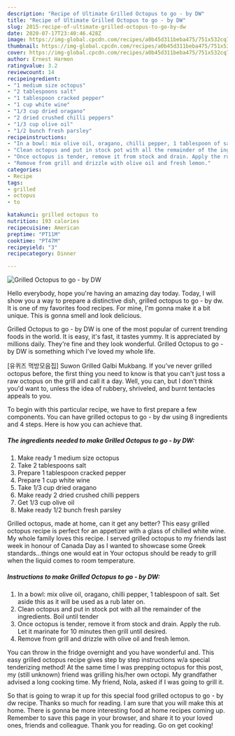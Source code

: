 ```yaml
---
description: "Recipe of Ultimate Grilled Octopus to go - by DW"
title: "Recipe of Ultimate Grilled Octopus to go - by DW"
slug: 2015-recipe-of-ultimate-grilled-octopus-to-go-by-dw
date: 2020-07-17T23:40:46.428Z
image: https://img-global.cpcdn.com/recipes/a0b45d311beba475/751x532cq70/grilled-octopus-to-go-by-dw-recipe-main-photo.jpg
thumbnail: https://img-global.cpcdn.com/recipes/a0b45d311beba475/751x532cq70/grilled-octopus-to-go-by-dw-recipe-main-photo.jpg
cover: https://img-global.cpcdn.com/recipes/a0b45d311beba475/751x532cq70/grilled-octopus-to-go-by-dw-recipe-main-photo.jpg
author: Ernest Harmon
ratingvalue: 3.2
reviewcount: 14
recipeingredient:
- "1 medium size octopus"
- "2 tablespoons salt"
- "1 tablespoon cracked pepper"
- "1 cup white wine"
- "1/3 cup dried oragano"
- "2 dried crushed chilli peppers"
- "1/3 cup olive oil"
- "1/2 bunch fresh parsley"
recipeinstructions:
- "In a bowl: mix olive oil, oragano, chilli pepper, 1 tablespoon of salt. Set aside this as it will be used as a rub later on."
- "Clean octopus and put in stock pot with all the remainder of the ingredients.  Boil until tender"
- "Once octopus is tender, remove it from stock and drain. Apply the rub. Let it marinate for 10 minutes then grill until desired."
- "Remove from grill and drizzle with olive oil and fresh lemon."
categories:
- Recipe
tags:
- grilled
- octopus
- to

katakunci: grilled octopus to 
nutrition: 193 calories
recipecuisine: American
preptime: "PT11M"
cooktime: "PT47M"
recipeyield: "3"
recipecategory: Dinner

---
```



![Grilled Octopus to go - by DW](https://img-global.cpcdn.com/recipes/a0b45d311beba475/751x532cq70/grilled-octopus-to-go-by-dw-recipe-main-photo.jpg)

Hello everybody, hope you're having an amazing day today. Today, I will show you a way to prepare a distinctive dish, grilled octopus to go - by dw. It is one of my favorites food recipes. For mine, I'm gonna make it a bit unique. This is gonna smell and look delicious.

Grilled Octopus to go - by DW is one of the most popular of current trending foods in the world. It is easy, it's fast, it tastes yummy. It is appreciated by millions daily. They're fine and they look wonderful. Grilled Octopus to go - by DW is something which I've loved my whole life.

[유퀴즈 먹방모음집] Suwon Grilled Galbi Mukbang. If you&#39;ve never grilled octopus before, the first thing you need to know is that you can&#39;t just toss a raw octopus on the grill and call it a day. Well, you can, but I don&#39;t think you&#39;d want to, unless the idea of rubbery, shriveled, and burnt tentacles appeals to you.


To begin with this particular recipe, we have to first prepare a few components. You can have grilled octopus to go - by dw using 8 ingredients and 4 steps. Here is how you can achieve that.

<!--inarticleads1-->

##### The ingredients needed to make Grilled Octopus to go - by DW:

1. Make ready 1 medium size octopus
1. Take 2 tablespoons salt
1. Prepare 1 tablespoon cracked pepper
1. Prepare 1 cup white wine
1. Take 1/3 cup dried oragano
1. Make ready 2 dried crushed chilli peppers
1. Get 1/3 cup olive oil
1. Make ready 1/2 bunch fresh parsley


Grilled octopus, made at home, can it get any better? This easy grilled octopus recipe is perfect for an appetizer with a glass of chilled white wine. My whole family loves this recipe. I served grilled octopus to my friends last week in honour of Canada Day as I wanted to showcase some Greek standards…things one would eat in Your octopus should be ready to grill when the liquid comes to room temperature. 

<!--inarticleads2-->

##### Instructions to make Grilled Octopus to go - by DW:

1. In a bowl: mix olive oil, oragano, chilli pepper, 1 tablespoon of salt. Set aside this as it will be used as a rub later on.
1. Clean octopus and put in stock pot with all the remainder of the ingredients.  Boil until tender
1. Once octopus is tender, remove it from stock and drain. Apply the rub. Let it marinate for 10 minutes then grill until desired.
1. Remove from grill and drizzle with olive oil and fresh lemon.


You can throw in the fridge overnight and you have wonderful and. This easy grilled octopus recipe gives step by step instructions w/a special tenderizing method! At the same time I was prepping octopus for this post, my (still unknown) friend was grilling his/her own octopi. My grandfather advised a long cooking time. My friend, Nola, asked if I was going to grill it. 

So that is going to wrap it up for this special food grilled octopus to go - by dw recipe. Thanks so much for reading. I am sure that you will make this at home. There is gonna be more interesting food at home recipes coming up. Remember to save this page in your browser, and share it to your loved ones, friends and colleague. Thank you for reading. Go on get cooking!
